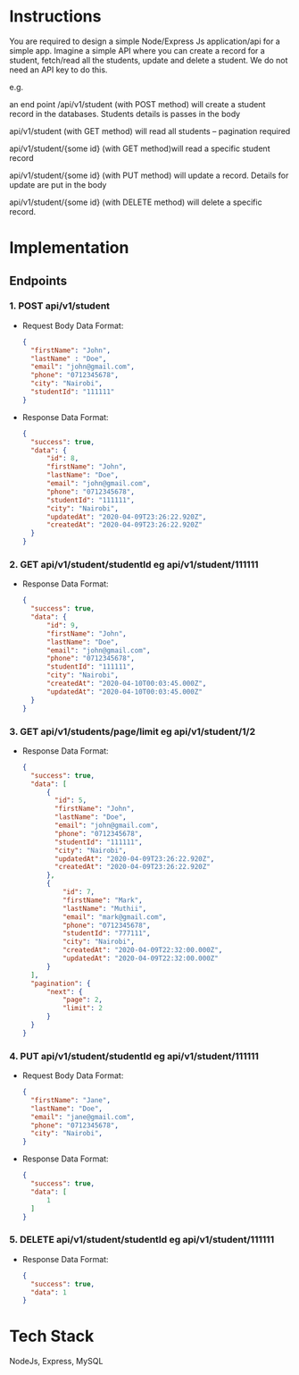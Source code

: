 # Instructions

You are required to design a simple Node/Express Js application/api for a simple app.
Imagine a simple API where you can create a record for a student, fetch/read all the students,
update and delete a student. We do not need an API key to do this.

e.g.

an end point /api/v1/student (with POST method) will create a student record in the databases.
Students details is passes in the body

api/v1/student (with GET method) will read all students – pagination required

api/v1/student/{some id} (with GET method)will read a specific student record

api/v1/student/{some id} (with PUT method) will update a record. Details for update are put in the
body

api/v1/student/{some id} (with DELETE method) will delete a specific record.

# Implementation

## Endpoints

### 1. POST api/v1/student

- Request Body Data Format:

  ```JSON
  {
    "firstName": "John",
    "lastName" : "Doe",
    "email": "john@gmail.com",
    "phone": "0712345678",
    "city": "Nairobi",
    "studentId": "111111"
  }
  ```

- Response Data Format:
  ```JSON
  {
    "success": true,
    "data": {
        "id": 8,
        "firstName": "John",
        "lastName": "Doe",
        "email": "john@gmail.com",
        "phone": "0712345678",
        "studentId": "111111",
        "city": "Nairobi",
        "updatedAt": "2020-04-09T23:26:22.920Z",
        "createdAt": "2020-04-09T23:26:22.920Z"
    }
  }
  ```

### 2. GET api/v1/student/studentId eg api/v1/student/111111

- Response Data Format:
  ```JSON
  {
    "success": true,
    "data": {
        "id": 9,
        "firstName": "John",
        "lastName": "Doe",
        "email": "john@gmail.com",
        "phone": "0712345678",
        "studentId": "111111",
        "city": "Nairobi",
        "createdAt": "2020-04-10T00:03:45.000Z",
        "updatedAt": "2020-04-10T00:03:45.000Z"
    }
  }
  ```

### 3. GET api/v1/students/page/limit eg api/v1/student/1/2

- Response Data Format:
  ```JSON
  {
    "success": true,
    "data": [
        {
          "id": 5,
          "firstName": "John",
          "lastName": "Doe",
          "email": "john@gmail.com",
          "phone": "0712345678",
          "studentId": "111111",
          "city": "Nairobi",
          "updatedAt": "2020-04-09T23:26:22.920Z",
          "createdAt": "2020-04-09T23:26:22.920Z"
        },
        {
            "id": 7,
            "firstName": "Mark",
            "lastName": "Muthii",
            "email": "mark@gmail.com",
            "phone": "0712345678",
            "studentId": "777111",
            "city": "Nairobi",
            "createdAt": "2020-04-09T22:32:00.000Z",
            "updatedAt": "2020-04-09T22:32:00.000Z"
        }
    ],
    "pagination": {
        "next": {
            "page": 2,
            "limit": 2
        }
    }
  }
  ```

### 4. PUT api/v1/student/studentId eg api/v1/student/111111

- Request Body Data Format:

  ```JSON
  {
    "firstName": "Jane",
    "lastName": "Doe",
    "email": "jane@gmail.com",
    "phone": "0712345678",
    "city": "Nairobi",
  }
  ```

- Response Data Format:
  ```JSON
  {
    "success": true,
    "data": [
        1
    ]
  }
  ```

### 5. DELETE api/v1/student/studentId eg api/v1/student/111111

- Response Data Format:
  ```JSON
  {
    "success": true,
    "data": 1
  }
  ```

# Tech Stack

NodeJs, Express, MySQL
